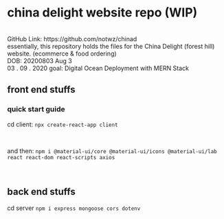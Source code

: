 <h1> china delight website repo (WIP)  </h1> 
<br>
GitHub Link: https://github.com/notwz/chinad
<br> 
essentially, this repository holds the files for the China Delight (forest hill) website. (ecommerce & food ordering)
<br>
DOB: 20200803 Aug 3
<br>
03 . 09 . 2020 goal:
Digital Ocean Deployment with MERN Stack

<h2> front end stuffs </h2>

<h3> quick start guide </h3>

cd client: `npx create-react-app client`

 <br>

and then: `npm i @material-ui/core @material-ui/icons @material-ui/lab react react-dom react-scripts axios `

<br>

<h2> back end stuffs </h2>

cd server `npm i express mongoose cors dotenv`
